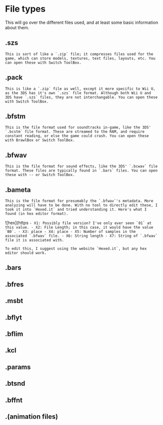 # File types

This will go over the different files used, and at least some basic information about them.

## .szs
    This is sort of like a `.zip` file; it compresses files used for the game, which can store models, textures, text files, layouts, etc. You can open these with Switch ToolBox.
## .pack
    This is like a `.zip` file as well, except it more specific to Wii U, as the 3DS has it's own `.szs` file format. Although both Wii U and 3DS have `.szs` files, they are not interchangable. You can open these with Switch ToolBox.
## .bfstm
    This is the file format used for soundtracks in-game, like the 3DS' `.bcstm` file format. These are streamed to the RAM, and require constant reading, or else the game could crash. You can open these with BrawlBox or Switch ToolBox.
## .bfwav
    This is the file format for sound effects, like the 3DS' `.bcwav` file format. These files are typically found in `.bars` files. You can open these with -- or Switch ToolBox.
## .bameta
    This is the file format for presumably the `.bfwav`'s metadata. More analyzing will have to be done. With no tool to directly edit these, I took it into `Hexed.it` and tried understanding it. Here's what I found (in hex editor format).
![hex](https
    ```
    - X1: Possibly file version? I've only ever seen `01` at this value.
    - X2: File Length; in this case, it would have the value `B0`.
    - X3: place
    - X4: place
    - X5: Number of samples in the associated `.bfwav` file.
    - X6: String length
    - X7: String of `.bfwav` file it is associated with.
    ```
    
    To edit this, I suggest using the website `Hexed.it`, but any hex editor should work.

## .bars

## .bfres

## .msbt

## .bflyt

## .bflim

## .kcl

## .params

## .btsnd

## .bffnt

## .(animation  files)
